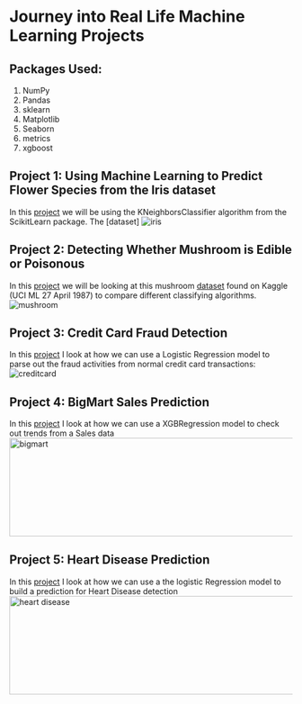 # Journey into Real Life Machine Learning Projects

## Packages Used:
1. NumPy
2. Pandas
3. sklearn
4. Matplotlib
5. Seaborn
6. metrics
7. xgboost

## Project 1: Using Machine Learning to Predict Flower Species from the Iris dataset
In this [project](https://github.com/johnnys7n/Machine-Learning-Projects/tree/main/Project%201%20Iris%20Species%20Classification) we will be using the KNeighborsClassifier algorithm from the ScikitLearn package. The [dataset]
<img title='iris' src="https://storage.googleapis.com/kaggle-datasets-images/19/19/default-backgrounds/dataset-cover.jpg">

## Project 2: Detecting Whether Mushroom is Edible or Poisonous
In this [project](https://github.com/johnnys7n/Machine-Learning-Projects/tree/main/Project%202%20Mushroom%20Classification) we will be looking at this mushroom [dataset](https://www.kaggle.com/datasets/uciml/iris) found on Kaggle (UCI ML 27 April 1987) to compare different classifying algorithms.
<img title='mushroom' src="https://storage.googleapis.com/kaggle-datasets-images/478/974/557711140aeab7ca242d1e903c4e058e/dataset-cover.jpg">

## Project 3: Credit Card Fraud Detection
In this [project](https://github.com/johnnys7n/Machine-Learning-Projects/tree/main/Project%203%20Credit%20Card%20Fraud) I look at how we can use a Logistic Regression model to parse out the fraud activities from normal credit card transactions:
<img title='creditcard' src='https://storage.googleapis.com/kaggle-datasets-images/310/684/3503c6c827ca269cc00ffa66f2a9c207/dataset-cover.jpg'>

## Project 4: BigMart Sales Prediction
In this [project](https://github.com/johnnys7n/Machine-Learning-Projects/tree/main/Project%204%20BigMart%20Sales%20Prediction) I look at how we can use a XGBRegression model to check out trends from a Sales data
<img title='bigmart' src='https://images.unsplash.com/photo-1578916171728-46686eac8d58?ixlib=rb-4.0.3&ixid=MnwxMjA3fDB8MHxwaG90by1wYWdlfHx8fGVufDB8fHx8&auto=format&fit=crop&w=1074&q=80' width='830' height='174.73'>

## Project 5: Heart Disease Prediction
In this [project](https://github.com/johnnys7n/Machine-Learning-Projects/tree/main/Project%205%20Heart%20Disease%20Prediction%20) I look at how we can use a the logistic Regression model to build a prediction for Heart Disease detection
<img title='heart disease' src='https://editor.analyticsvidhya.com/uploads/95051Cardiovascular-Disease.jpg' width='830' height='174.73'>
